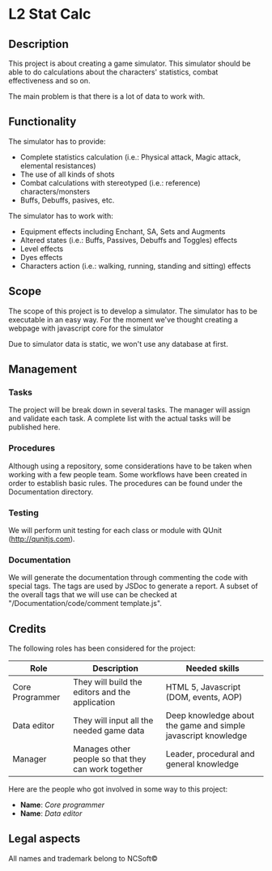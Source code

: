 # L2 Stat Calc

## Description

This project is about creating a game simulator. This simulator should be able to do calculations about the characters' statistics, combat effectiveness and so on.

The main problem is that there is a lot of data to work with.

## Functionality

The simulator has to provide:
* Complete statistics calculation (i.e.: Physical attack, Magic attack, elemental resistances)
* The use of all kinds of shots
* Combat calculations with stereotyped (i.e.: reference) characters/monsters
* Buffs, Debuffs, pasives, etc.

The simulator has to work with:
* Equipment effects including Enchant, SA, Sets and Augments
* Altered states (i.e.: Buffs, Passives, Debuffs and Toggles) effects
* Level effects
* Dyes effects
* Characters action (i.e.: walking, running, standing and sitting) effects

## Scope

The scope of this project is to develop a simulator. The simulator has to be executable in an easy way. For the moment we've thought creating a webpage with javascript core for the simulator

Due to simulator data is static, we won't use any database at first.

## Management

### Tasks

The project will be break down in several tasks. The manager will assign and validate each task. A complete list with the actual tasks will be published here.

### Procedures

Although using a repository, some considerations have to be taken when working with a few people team. Some workflows have been created in order to establish basic rules. The procedures can be found under the Documentation directory.

### Testing

We will perform unit testing for each class or module with QUnit (http://qunitjs.com).

### Documentation

We will generate the documentation through commenting the code with special tags. The tags are used by JSDoc to generate a report. A subset of the overall tags that we will use can be checked at "/Documentation/code/comment template.js".

## Credits

The following roles has been considered for the project:

| Role | Description | Needed skills |
|---|---|---|
| Core Programmer | They will build the editors and the application | HTML 5, Javascript (DOM, events, AOP) |
| Data editor | They will input all the needed game data | Deep knowledge about the game and simple javascript knowledge |
| Manager | Manages other people so that they can work together | Leader, procedural and general knowledge |

Here are the people who got involved in some way to this project:

* **Name**: *Core programmer*
* **Name**: *Data editor*

## Legal aspects

All names and trademark belong to NCSoft&copy;
